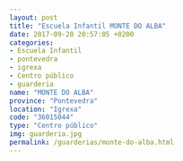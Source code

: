 ```yaml
---
layout: post
title: "Escuela Infantil MONTE DO ALBA"
date: 2017-09-20 20:57:05 +0200
categories:
- Escuela Infantil
- pontevedra
- igrexa
- Centro público
- guarderia
name: "MONTE DO ALBA"
province: "Pontevedra"
location: "Igrexa"
code: "36015044"
type: "Centro público"
img: guarderia.jpg
permalink: /guarderias/monte-do-alba.html
---
```

